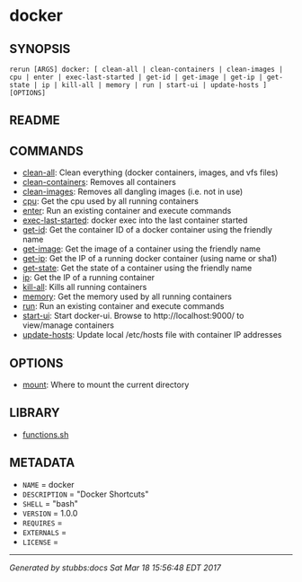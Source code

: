 # docker



## SYNOPSIS

    rerun [ARGS] docker: [ clean-all | clean-containers | clean-images | cpu | enter | exec-last-started | get-id | get-image | get-ip | get-state | ip | kill-all | memory | run | start-ui | update-hosts ] [OPTIONS]

## README



## COMMANDS

* [clean-all](commands/clean-all/index.html): Clean everything (docker containers, images, and vfs files)
* [clean-containers](commands/clean-containers/index.html): Removes all containers
* [clean-images](commands/clean-images/index.html): Removes all dangling images (i.e. not in use)
* [cpu](commands/cpu/index.html): Get the cpu used by all running containers
* [enter](commands/enter/index.html): Run an existing container and execute commands
* [exec-last-started](commands/exec-last-started/index.html): docker exec into the last container started
* [get-id](commands/get-id/index.html): Get the container ID of a docker container using the friendly name
* [get-image](commands/get-image/index.html): Get the image of a container using the friendly name
* [get-ip](commands/get-ip/index.html): Get the IP of a running docker container (using name or sha1)
* [get-state](commands/get-state/index.html): Get the state of a container using the friendly name
* [ip](commands/ip/index.html): Get the IP of a running container
* [kill-all](commands/kill-all/index.html): Kills all running containers
* [memory](commands/memory/index.html): Get the memory used by all running containers
* [run](commands/run/index.html): Run an existing container and execute commands
* [start-ui](commands/start-ui/index.html): Start docker-ui. Browse to http://localhost:9000/ to view/manage containers
* [update-hosts](commands/update-hosts/index.html): Update local /etc/hosts file with container IP addresses

## OPTIONS

* [mount](options/mount/index.html): Where to mount the current directory

## LIBRARY

* [functions.sh](lib/functions.html)

## METADATA

* `NAME` = docker
* `DESCRIPTION` = "Docker Shortcuts"
* `SHELL` = "bash"
* `VERSION` = 1.0.0
* `REQUIRES` =
* `EXTERNALS` =
* `LICENSE` =

----

*Generated by stubbs:docs Sat Mar 18 15:56:48 EDT 2017*
